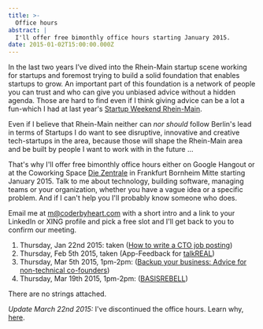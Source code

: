 ```yaml
---
title: >-
  Office hours
abstract: |
  I'll offer free bimonthly office hours starting January 2015.
date: 2015-01-02T15:00:00.000Z
---
```


In the last two years I’ve dived into the Rhein-Main startup scene working for
startups and foremost trying to build a solid foundation that enables startups
to grow. An important part of this foundation is a network of people you can
trust and who can give you unbiased advice without a hidden agenda. Those are
hard to find even if I think giving advice can be a lot a fun-which I had at
last year's [Startup Weekend Rhein-Main][1].

Even if I believe that Rhein-Main neither can _nor should_ follow Berlin's lead
in terms of Startups I do want to see disruptive, innovative and creative
tech-startups in the area, because those will shape the Rhein-Main area and be
built by people I want to work with in the future …

That's why I'll offer free bimonthly office hours either on Google Hangout or at
the Coworking Space [Die Zentrale][3] in Frankfurt Bornheim Mitte starting
January 2015. Talk to me about technology, building software, managing teams or
your organization, whether you have a vague idea or a specific problem. And if I
can't help you I'll probably know someone who does.

Email me at [m@coderbyheart.com][2] with a short intro and a link to your
LinkedIn or XING profile and pick a free slot and I'll get back to you to
confirm our meeting.

1.  Thursday, Jan 22nd 2015: taken
    ([How to write a CTO job posting](./how-to-find-a-cto))
2.  Thursday, Feb 5th 2015, taken (App-Feedback for
    [talkREAL](../media/talkREAL_App_PitchDeck_Tech_Short_vcR10.pdf))
3.  Thursday, Mar 5th 2015, 1pm-2pm:
    ([Backup your business: Advice for non-technical co-founders](./backup-your-business))
4.  Thursday, Mar 19th 2015, 1pm-2pm: ([BASISREBELL](https://basisrebell.com/))

There are no strings attached.

_Update March 22nd 2015:_ I've discontinued the office hours. Learn why,
[here](./office-hours-discontinued).

[1]: http://rheinmain.startupweekend.org/
[2]: mailto:m@coderbyheart.com?subject=Office+Hours
[3]: http://www.die-zentrale-ffm.de/
